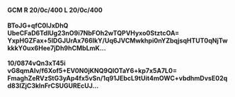 #### GCM R 20/0c/400 L 20/0c/400
**BToJG+qfC0lJxDhQ**<br/>**UbeCFaD6TdIUg23nO9i7NbFOh2wTQPVHyxo0StztcOA=**<br/>**YxpHGZFax+5lDGJUrAx766IkY/Uq6JVCMwkhpi0nYZbqjsqHTUT0qNjTwkkkY0ux6Hee7jDh9hCMbLmK...**<br/><br/>
**10/0874vQn3xT45i**<br/>**vG8qmAlv/f6Xof5+EV0N0jKNQ9QlOTaY6+kp7x5A7L0=**<br/>**FmaghZeRVzStG3yAp4fx5vSn/1q91JEbcL9tUit4mOWC+vbdhmDvsE02qd83lZjC3klnFrCSUGUREcUJ...**